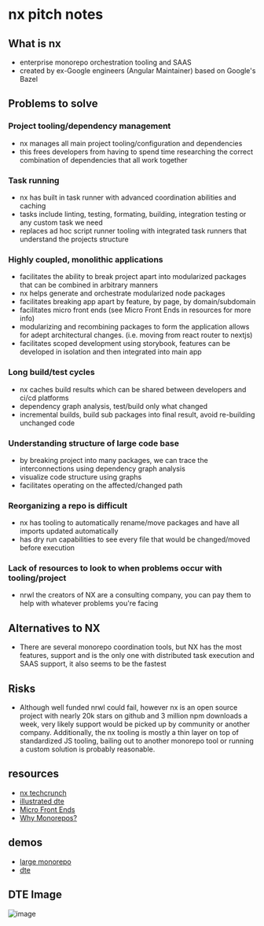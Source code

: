 # nx pitch notes

## What is nx
- enterprise monorepo orchestration tooling and SAAS
- created by ex-Google engineers (Angular Maintainer) based on Google's Bazel

## Problems to solve

### Project tooling/dependency management
- nx manages all main project tooling/configuration and dependencies
- this frees developers from having to spend time researching the correct combination of dependencies that all work together

### Task running
- nx has built in task runner with advanced coordination abilities and caching
- tasks include linting, testing, formating, building, integration testing or any custom task we need
- replaces ad hoc script runner tooling with integrated task runners that understand the projects structure

### Highly coupled, monolithic applications
- facilitates the ability to break project apart into modularized packages that can be combined in arbitrary manners
- nx helps generate and orchestrate modularized node packages
- facilitates breaking app apart by feature, by page, by domain/subdomain
- facilitates micro front ends (see Micro Front Ends in resources for more info)
- modularizing and recombining packages to form the application allows for adept architectural changes. (i.e. moving from react router to nextjs)
- facilitates scoped development using storybook, features can be developed in isolation and then integrated into main app

### Long build/test cycles
- nx caches build results which can be shared between developers and ci/cd platforms
- dependency graph analysis, test/build only what changed
- incremental builds, build sub packages into final result, avoid re-building unchanged code

### Understanding structure of large code base
- by breaking project into many packages, we can trace the interconnections using dependency graph analysis
- visualize code structure using graphs
- facilitates operating on the affected/changed path

### Reorganizing a repo is difficult
- nx has tooling to automatically rename/move packages and have all imports updated automatically
- has dry run capabilities to see every file that would be changed/moved before execution

### Lack of resources to look to when problems occur with tooling/project
- nrwl the creators of NX are a consulting company, you can pay them to help with whatever problems you're facing


## Alternatives to NX
- There are several monorepo coordination tools, but NX has the most features, support and is the only one with distributed task execution and SAAS support, it also seems to be the fastest

## Risks
- Although well funded nrwl could fail, however nx is an open source project with nearly 20k stars on github and 3 million npm downloads a week, very likely support would be picked up by community or another company. Additionally, the nx tooling is mostly a thin layer on top of standardized JS tooling, bailing out to another monorepo tool or running a custom solution is probably reasonable.

## resources
- [nx techcrunch](https://techcrunch.com/2022/11/17/with-8-6m-in-seed-funding-nx-wants-to-take-monorepos-mainstream)
- [illustrated dte](https://nx.dev/more-concepts/illustrated-dte)
- [Micro Front Ends](https://techblog.geekyants.com/building-a-micro-frontend-using-react-and-angular)
- [Why Monorepos?](./why-monorepos.md)

## demos
- [large monorepo](https://github.com/vsavkin/large-monorepo)
- [dte](https://github.com/vsavkin/lerna-dte)

## DTE Image
![image](https://user-images.githubusercontent.com/16461670/219460948-da59f9f0-cdf9-480b-ab81-2580fdda9439.png)
